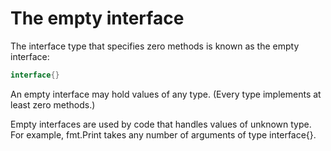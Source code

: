 # The empty interface
The interface type that specifies zero methods is known as the empty interface:

```go
interface{}
``` 

An empty interface may hold values of any type. (Every type implements at least zero methods.)

Empty interfaces are used by code that handles values of unknown type. For example, fmt.Print takes any number of arguments of type interface{}.